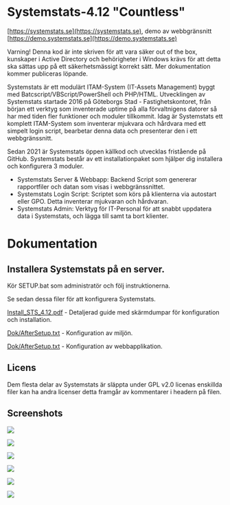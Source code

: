 # Systemstats-4.12 "Countless" 

[https://systemstats.se](https://systemstats.se), demo av webbgränsnitt [https://demo.systemstats.se](https://demo.systemstats.se)

Varning! Denna kod är inte skriven för att vara säker out of the box, kunskaper i Active Directory och behörigheter i Windows krävs för att detta ska sättas upp på ett säkerhetsmässigt korrekt sätt. Mer dokumentation kommer publiceras löpande. 

Systemstats är ett modulärt ITAM-System (IT-Assets Management) byggt med Batcscript/VBScript/PowerShell och PHP/HTML. Utvecklingen 
av Systemstats startade 2016 på Göteborgs Stad - Fastighetskontoret, från början ett verktyg som inventerade uptime på alla förvaltnigens datorer så har med tiden fler funktioner och moduler tillkommit. Idag är Systemstats ett komplett ITAM-System som inventerar mjukvara och hårdvara med ett simpelt login script, bearbetar denna data och presenterar den i ett webbgränssnitt.

Sedan 2021 är Systemstats öppen källkod och utvecklas fristående på GitHub. Systemstats består av ett installationpaket som hjälper dig installera och konfigurera 3 moduler. 

<ul>
<li> Systemstats Server & Webbapp: Backend Script som genererar rapportfiler och datan som visas i webbgränssnittet. </li>
<li> Systemstats Login Script: Scriptet som körs på klienterna via autostart eller GPO. Detta inventerar mjukvaran och hårdvaran. </li>
<li> Systemstats Admin: Verktyg för IT-Personal för att snabbt uppdatera data i Systemstats, och lägga till samt ta bort klienter. </li>
</ul>

# Dokumentation 

## Installera Systemstats på en server. 

Kör SETUP.bat som administratör och följ instruktionerna. 

Se sedan dessa filer för att konfigurera Systemstats. 

[Install_STS_4.12.pdf](Install_STS_4.12.pdf) - Detaljerad guide med skärmdumpar för konfiguration och installation.

[Dok/AfterSetup.txt](Dok/AfterSetup.txt) - Konfiguration av miljön. 

[Dok/AfterSetup.txt](Dok/AfterSetup.txt) - Konfiguration av webbapplikation. 


## Licens
Dem flesta delar av Systemstats är släppta under GPL v2.0 licenas enskillda filer kan ha andra licenser detta framgår av kommentarer i headern på filen. 


## Screenshots

![](https://systemstats.se/img/web2.png)

![](https://systemstats.se/img/web3.png)

![](https://systemstats.se/img/web4.png)

![](https://systemstats.se/img/web1.png)

![](https://systemstats.se/img/SSA1.png)

![](https://systemstats.se/img/SSA2.png)
